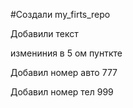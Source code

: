 ﻿#Cоздали my_firts_repo 

Добавили текст

измениния  в 5 ом пунткте

Добавил номер авто 777

Добавил номер тел 999